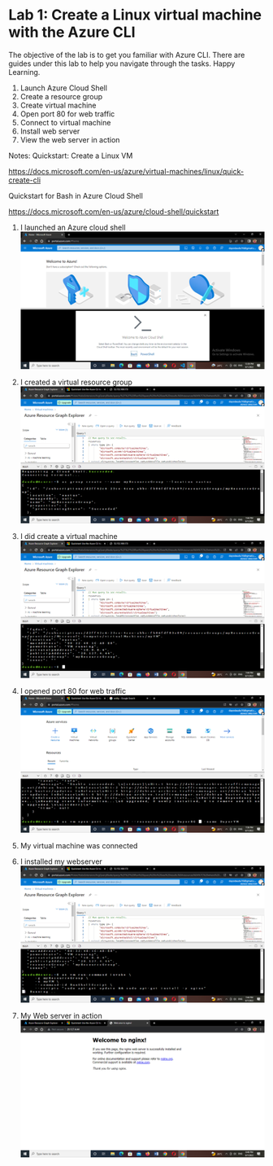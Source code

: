 # Lab 1: Create a Linux virtual machine with the Azure CLI

The objective of the lab is to get you familiar with Azure CLI.
There are guides under this lab to help you navigate through the tasks. 
Happy Learning.


1. Launch Azure Cloud Shell
2. Create a resource group
3. Create virtual machine
4. Open port 80 for web traffic
5. Connect to virtual machine
6. Install web server
7. View the web server in action




Notes:
Quickstart: Create a Linux VM

https://docs.microsoft.com/en-us/azure/virtual-machines/linux/quick-create-cli

Quickstart for Bash in Azure Cloud Shell

https://docs.microsoft.com/en-us/azure/cloud-shell/quickstart


1. I launched an Azure cloud shell
![](Assignment%20screenshots%20for%20lab%20one/Azure%20Cloud%20Shell%20launched.png)

2. I created a virtual resource group
![](Assignment%20screenshots%20for%20lab%20one/Resource-g%20created.png)

3. I did create a virtual machine
![](Assignment%20screenshots%20for%20lab%20one/VM%20running.png)

4. I opened port 80 for web traffic
![](Assignment%20screenshots%20for%20lab%20one/Port%2080%20opened.png)

5. My virtual machine was connected

6. I installed my webserver
![](Assignment%20screenshots%20for%20lab%20one/web%20server%20installation.png)

7. My Web server in action
![](Assignment%20screenshots%20for%20lab%20one/Web%20server%20in%20action.png)
